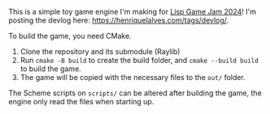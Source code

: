 This is a simple toy game engine I'm making for [Lisp Game Jam 2024](https://itch.io/jam/spring-lisp-game-jam-2024)! I'm posting the devlog here: https://henriquelalves.com/tags/devlog/.

To build the game, you need CMake.

1. Clone the repository and its submodule (Raylib)
2. Run `cmake -B build` to create the build folder, and `cmake --build build` to build the game.
3. The game will be copied with the necessary files to the `out/` folder.

The Scheme scripts on `scripts/` can be altered after building the game, the engine only read the files when starting up.
